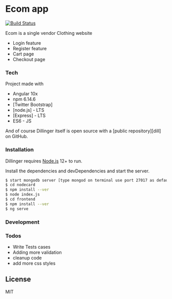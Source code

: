 # Ecom app

[![Build Status](https://travis-ci.org/joemccann/dillinger.svg?branch=master)](https://travis-ci.org/joemccann/dillinger)

Ecom is a single vendor Clothing website

- Login feature
- Register feature
- Cart page
- Checkout page

### Tech

Project made with

- Angular 10x
- npm 6.14.6
- [Twitter Bootstrap]
- [node.js] - LTS
- [Express] - LTS
- ES6 - JS

And of course Dillinger itself is open source with a [public repository][dill]
on GitHub.

### Installation

Dillinger requires [Node.js](https://nodejs.org/) 12+ to run.

Install the dependencies and devDependencies and start the server.

```sh
$ start mongodb server [type mongod on terminal use port 27017 as default]
$ cd nodecard
$ npm install --ver
$ node index.js
$ cd frontend
$ npm install --ver
$ ng serve
```

### Development

### Todos

- Write Tests cases
- Adding more validation
- cleanup code
- add more css styles

## License

MIT
